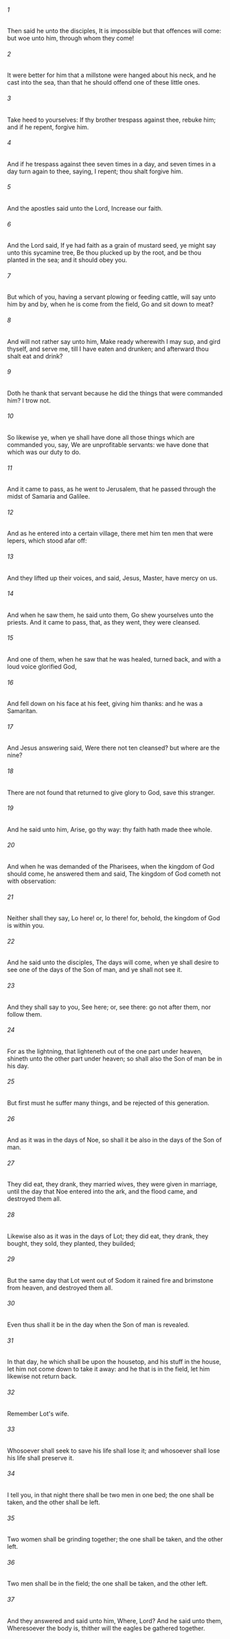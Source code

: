 ###### 1
Then said he unto the disciples, It is impossible but that offences will come: but woe unto him, through whom they come!

###### 2
It were better for him that a millstone were hanged about his neck, and he cast into the sea, than that he should offend one of these little ones.

###### 3
Take heed to yourselves: If thy brother trespass against thee, rebuke him; and if he repent, forgive him.

###### 4
And if he trespass against thee seven times in a day, and seven times in a day turn again to thee, saying, I repent; thou shalt forgive him.

###### 5
And the apostles said unto the Lord, Increase our faith.

###### 6
And the Lord said, If ye had faith as a grain of mustard seed, ye might say unto this sycamine tree, Be thou plucked up by the root, and be thou planted in the sea; and it should obey you.

###### 7
But which of you, having a servant plowing or feeding cattle, will say unto him by and by, when he is come from the field, Go and sit down to meat?

###### 8
And will not rather say unto him, Make ready wherewith I may sup, and gird thyself, and serve me, till I have eaten and drunken; and afterward thou shalt eat and drink?

###### 9
Doth he thank that servant because he did the things that were commanded him? I trow not.

###### 10
So likewise ye, when ye shall have done all those things which are commanded you, say, We are unprofitable servants: we have done that which was our duty to do.

###### 11
And it came to pass, as he went to Jerusalem, that he passed through the midst of Samaria and Galilee.

###### 12
And as he entered into a certain village, there met him ten men that were lepers, which stood afar off:

###### 13
And they lifted up their voices, and said, Jesus, Master, have mercy on us.

###### 14
And when he saw them, he said unto them, Go shew yourselves unto the priests. And it came to pass, that, as they went, they were cleansed.

###### 15
And one of them, when he saw that he was healed, turned back, and with a loud voice glorified God,

###### 16
And fell down on his face at his feet, giving him thanks: and he was a Samaritan.

###### 17
And Jesus answering said, Were there not ten cleansed? but where are the nine?

###### 18
There are not found that returned to give glory to God, save this stranger.

###### 19
And he said unto him, Arise, go thy way: thy faith hath made thee whole.

###### 20
And when he was demanded of the Pharisees, when the kingdom of God should come, he answered them and said, The kingdom of God cometh not with observation:

###### 21
Neither shall they say, Lo here! or, lo there! for, behold, the kingdom of God is within you.

###### 22
And he said unto the disciples, The days will come, when ye shall desire to see one of the days of the Son of man, and ye shall not see it.

###### 23
And they shall say to you, See here; or, see there: go not after them, nor follow them.

###### 24
For as the lightning, that lighteneth out of the one part under heaven, shineth unto the other part under heaven; so shall also the Son of man be in his day.

###### 25
But first must he suffer many things, and be rejected of this generation.

###### 26
And as it was in the days of Noe, so shall it be also in the days of the Son of man.

###### 27
They did eat, they drank, they married wives, they were given in marriage, until the day that Noe entered into the ark, and the flood came, and destroyed them all.

###### 28
Likewise also as it was in the days of Lot; they did eat, they drank, they bought, they sold, they planted, they builded;

###### 29
But the same day that Lot went out of Sodom it rained fire and brimstone from heaven, and destroyed them all.

###### 30
Even thus shall it be in the day when the Son of man is revealed.

###### 31
In that day, he which shall be upon the housetop, and his stuff in the house, let him not come down to take it away: and he that is in the field, let him likewise not return back.

###### 32
Remember Lot's wife.

###### 33
Whosoever shall seek to save his life shall lose it; and whosoever shall lose his life shall preserve it.

###### 34
I tell you, in that night there shall be two men in one bed; the one shall be taken, and the other shall be left.

###### 35
Two women shall be grinding together; the one shall be taken, and the other left.

###### 36
Two men shall be in the field; the one shall be taken, and the other left.

###### 37
And they answered and said unto him, Where, Lord? And he said unto them, Wheresoever the body is, thither will the eagles be gathered together.


